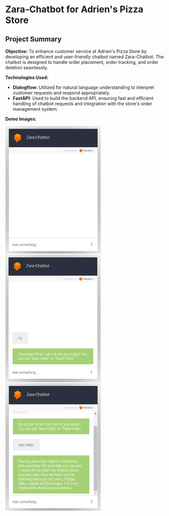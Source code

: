 # Zara-Chatbot for Adrien's Pizza Store

## Project Summary

**Objective:**
To enhance customer service at Adrien's Pizza Store by developing an efficient and user-friendly chatbot named Zara-Chatbot. The chatbot is designed to handle order placement, order tracking, and order deletion seamlessly.

**Technologies Used:**
- **Dialogflow:** Utilized for natural language understanding to interpret customer requests and respond appropriately.
- **FastAPI:** Used to build the backend API, ensuring fast and efficient handling of chatbot requests and integration with the store's order management system.

**Demo Images:**
<div><img src="demo-images/img1.PNG" width="300" height="400"><img src="demo-images/img2.PNG" width="300" height="400"><img src="demo-images/img3.PNG" width="300" height="400"></div>



